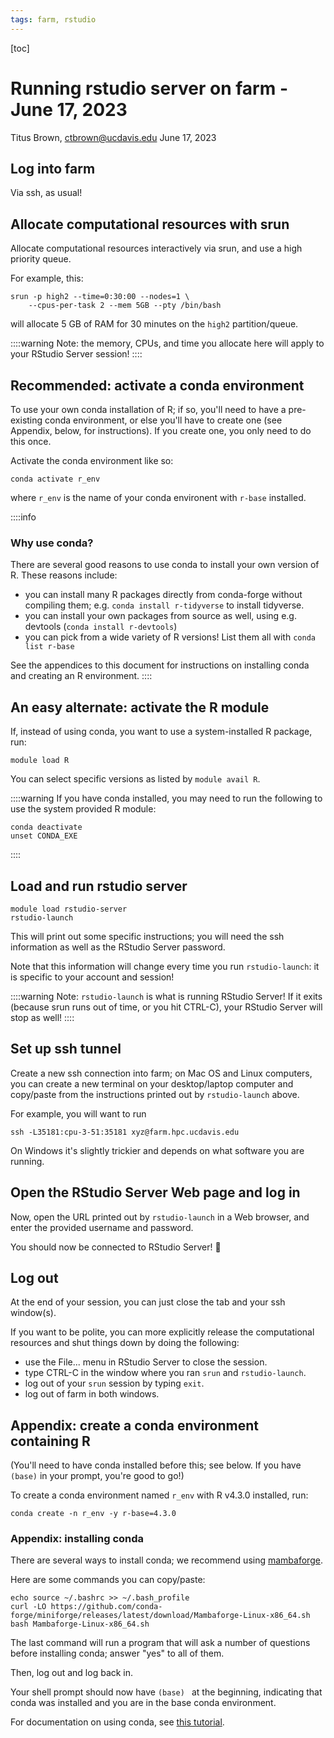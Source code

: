 ```yaml
---
tags: farm, rstudio
---
```

[toc]

# Running rstudio server on farm - June 17, 2023

Titus Brown, ctbrown@ucdavis.edu
June 17, 2023

## Log into farm

Via ssh, as usual!

## Allocate computational resources with srun

Allocate computational resources interactively via srun, and use a high priority queue.

For example, this:
```
srun -p high2 --time=0:30:00 --nodes=1 \
    --cpus-per-task 2 --mem 5GB --pty /bin/bash
```
will allocate 5 GB of RAM for 30 minutes on the `high2` partition/queue.

::::warning
Note: the memory, CPUs, and time you allocate here will apply to your RStudio Server session!
::::

## Recommended: activate a conda environment

To use your own conda installation of R; if so, you'll need to have a pre-existing conda environment, or else you'll have to create one (see Appendix, below, for instructions). If you create one, you only need to do this once.

Activate the conda environment like so:
```
conda activate r_env
```
where `r_env` is the name of your conda environent with `r-base` installed.

::::info
### Why use conda?
There are several good reasons to use conda to install your own version of R. These reasons include:

* you can install many R packages directly from conda-forge without compiling them; e.g. `conda install r-tidyverse` to install tidyverse.
* you can install your own packages from source as well, using e.g. devtools (`conda install r-devtools`)
* you can pick from a wide variety of R versions! List them all with `conda list r-base`

See the appendices to this document for instructions on installing conda and creating an R environment.
::::

## An easy alternate: activate the R module

If, instead of using conda, you want to use a system-installed R package, run:
```
module load R
```
You can select specific versions as listed by `module avail R`.

::::warning
If you have conda installed, you may need to run the following to use the system provided R module:
```
conda deactivate
unset CONDA_EXE
```
::::

## Load and run rstudio server

```
module load rstudio-server
rstudio-launch
```

This will print out some specific instructions; you will need the ssh information as well as the RStudio Server password.

Note that this information will change every time you run `rstudio-launch`: it is specific to your account and session!

::::warning
Note: `rstudio-launch` is what is running RStudio Server! If it exits (because srun runs out of time, or you hit CTRL-C), your RStudio Server will stop as well!
::::

## Set up ssh tunnel

Create a new ssh connection into farm; on Mac OS and Linux computers, you can create a new terminal on your desktop/laptop computer and copy/paste from the instructions printed out by `rstudio-launch` above.

For example, you will want to run
```
ssh -L35181:cpu-3-51:35181 xyz@farm.hpc.ucdavis.edu
```

On Windows it's slightly trickier and depends on what software you are running.

## Open the RStudio Server Web page and log in

Now, open the URL printed out by `rstudio-launch` in a Web browser, and enter the provided username and password.

You should now be connected to RStudio Server! :tada: 

## Log out

At the end of your session, you can just close the tab and your ssh window(s).

If you want to be polite, you can more explicitly release the computational resources and shut things down by doing the following:

* use the File... menu in RStudio Server to close the session.
* type CTRL-C in the window where you ran `srun` and `rstudio-launch`.
* log out of your `srun` session by typing `exit`.
* log out of farm in both windows.

## Appendix: create a conda environment containing R

(You'll need to have conda installed before this; see below. If you have `(base)` in your prompt, you're good to go!)

To create a conda environment named `r_env` with R v4.3.0 installed, run:
```
conda create -n r_env -y r-base=4.3.0
```

### Appendix: installing conda

There are several ways to install conda; we recommend using [mambaforge](https://github.com/conda-forge/miniforge#mambaforge).

Here are some commands you can copy/paste:
```
echo source ~/.bashrc >> ~/.bash_profile
curl -LO https://github.com/conda-forge/miniforge/releases/latest/download/Mambaforge-Linux-x86_64.sh
bash Mambaforge-Linux-x86_64.sh 
```
The last command will run a program that will ask a number of questions before installing conda; answer "yes" to all of them.

Then, log out and log back in.

Your shell prompt should now have `(base) ` at the beginning, indicating that conda was installed and you are in the base conda environment.

For documentation on using conda, see [this tutorial](https://ngs-docs.github.io/2021-august-remote-computing/installing-software-on-remote-computers-with-conda.html).
